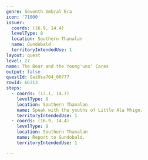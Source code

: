 ```yaml
---
genre: Seventh Umbral Era
icon: '71000'
issuer:
  coords: (16.9, 14.4)
  levelType: 8
  location: Southern Thanalan
  name: Gundobald
  territoryIntendedUse: 1
layout: quest
level: 27
name: The Bear and the Young'uns' Cares
output: false
questId: GaiUsa704_00777
rowId: 66313
steps:
  - coords: (17.1, 14.7)
    levelType: 8
    location: Southern Thanalan
    name: Speak with the youths of Little Ala Mhigo.
    territoryIntendedUse: 1
  - coords: (16.9, 14.4)
    levelType: 8
    location: Southern Thanalan
    name: Report to Gundobald.
    territoryIntendedUse: 1

---
```


